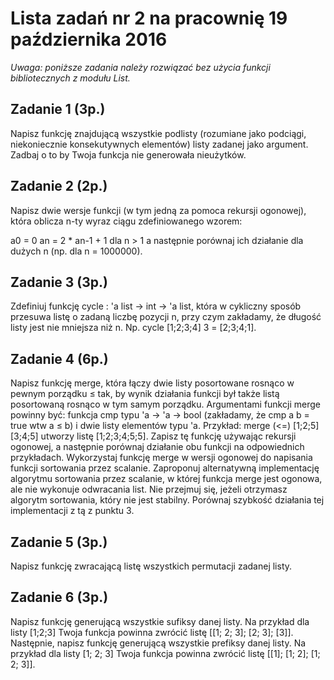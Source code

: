 # Lista zadań nr 2 na pracownię 19 października 2016

_Uwaga: poniższe zadania należy rozwiązać bez użycia funkcji bibliotecznych z modułu List._

## Zadanie 1 (3p.)

Napisz funkcję znajdującą wszystkie podlisty (rozumiane jako podciągi, niekoniecznie konsekutywnych elementów) listy zadanej jako argument. Zadbaj o to by Twoja funkcja nie generowała nieużytków.

## Zadanie 2 (2p.)

Napisz dwie wersje funkcji (w tym jedną za pomoca rekursji ogonowej), która oblicza n-ty wyraz ciągu zdefiniowanego wzorem:

a0 = 0
an = 2 * an-1 + 1 dla n > 1
a następnie porównaj ich działanie dla dużych n (np. dla n = 1000000).

## Zadanie 3 (3p.)

 Zdefiniuj funkcję cycle : 'a list -> int -> 'a list, która w cykliczny sposób przesuwa listę o zadaną liczbę pozycji n, przy czym zakładamy, że długość listy jest nie mniejsza niż n. Np. cycle [1;2;3;4] 3 = [2;3;4;1].


## Zadanie 4 (6p.)

Napisz funkcję merge, która łączy dwie listy posortowane rosnąco w pewnym porządku ≤ tak, by wynik działania funkcji był także listą posortowaną rosnąco w tym samym porządku. Argumentami funkcji merge powinny być: funkcja cmp typu 'a -> 'a -> bool (zakładamy, że cmp a b = true wtw a ≤ b) i dwie listy elementów typu 'a. Przykład: merge (<=) [1;2;5] [3;4;5] utworzy listę [1;2;3;4;5;5].
Zapisz tę funkcję używając rekursji ogonowej, a następnie porównaj działanie obu funkcji na odpowiednich przykładach.
Wykorzystaj funkcję merge w wersji ogonowej do napisania funkcji sortowania przez scalanie.
Zaproponuj alternatywną implementację algorytmu sortowania przez scalanie, w której funkcja merge jest ogonowa, ale nie wykonuje odwracania list. Nie przejmuj się, jeżeli otrzymasz algorytm sortowania, który nie jest stabilny. Porównaj szybkość działania tej implementacji z tą z punktu 3.

## Zadanie 5 (3p.)

Napisz funkcję zwracającą listę wszystkich permutacji zadanej listy.

## Zadanie 6 (3p.)

Napisz funkcję generującą wszystkie sufiksy danej listy. Na przykład dla listy [1;2;3] Twoja funkcja powinna zwrócić listę [[1; 2; 3]; [2; 3]; [3]]. Następnie, napisz funkcję generującą wszystkie prefiksy danej listy. Na przykład dla listy [1; 2; 3] Twoja funkcja powinna zwrócić listę [[1]; [1; 2]; [1; 2; 3]].
